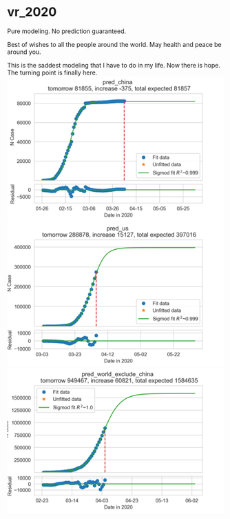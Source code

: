 # vr_2020
Pure modeling. No prediction guaranteed.

Best of wishes to all the people around the world.
May health and peace be around you.

This is the saddest modeling that I have to do in my life.
Now there is hope. The turning point is finally here.
![China](https://github.com/tongbaojia/vr_2020/blob/master/Plots/2020-04-04_pred_china.png)
![US](https://github.com/tongbaojia/vr_2020/blob/master/Plots/2020-04-04_pred_us.png)
![World excluding China](https://github.com/tongbaojia/vr_2020/blob/master/Plots/2020-04-04_pred_world_exclude_china.png)